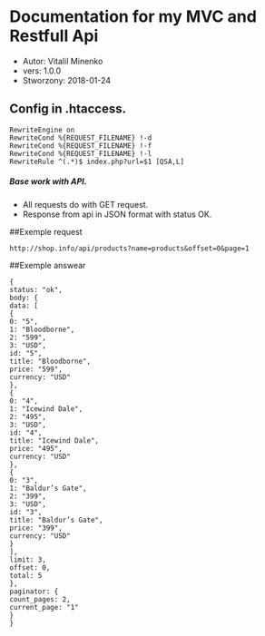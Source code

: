 # Documentation for my MVC and Restfull Api
* Autor: VitaliI Minenko
* vers: 1.0.0
* Stworzony: 2018-01-24
## Config in .htaccess.
```apacheconfig
RewriteEngine on
RewriteCond %{REQUEST_FILENAME} !-d
RewriteCond %{REQUEST_FILENAME} !-f
RewriteCond %{REQUEST_FILENAME} !-l
RewriteRule ^(.*)$ index.php?url=$1 [QSA,L]
```
##### Base work with API.

* All requests do with GET request.
* Response from api in JSON format with status OK.

##Exemple request

```exemplerequest
http://shop.info/api/products?name=products&offset=0&page=1
```

##Exemple answear

```exempleanswear
{
status: "ok",
body: {
data: [
{
0: "5",
1: "Bloodborne",
2: "599",
3: "USD",
id: "5",
title: "Bloodborne",
price: "599",
currency: "USD"
},
{
0: "4",
1: "Icewind Dale",
2: "495",
3: "USD",
id: "4",
title: "Icewind Dale",
price: "495",
currency: "USD"
},
{
0: "3",
1: "Baldur’s Gate",
2: "399",
3: "USD",
id: "3",
title: "Baldur’s Gate",
price: "399",
currency: "USD"
}
],
limit: 3,
offset: 0,
total: 5
},
paginator: {
count_pages: 2,
current_page: "1"
}
}
```